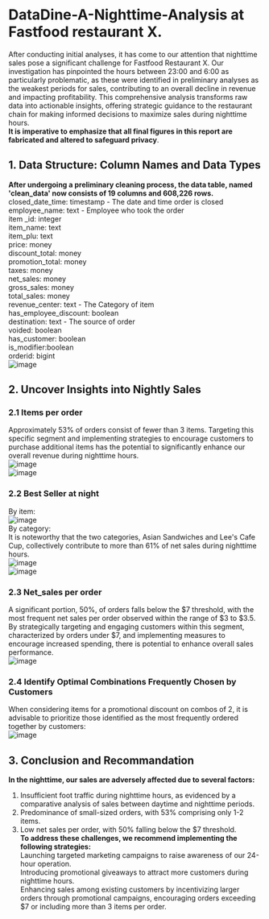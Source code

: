# DataDine-A-Nighttime-Analysis at Fastfood restaurant X.
After conducting initial analyses, it has come to our attention that nighttime sales pose a significant challenge for Fastfood Restaurant X. Our investigation has pinpointed the hours between 23:00 and 6:00 as particularly problematic, as these were identified in preliminary analyses as the weakest periods for sales, contributing to an overall decline in revenue and impacting profitability. This comprehensive analysis transforms raw data into actionable insights, offering strategic guidance to the restaurant chain for making informed decisions to maximize sales during nighttime hours.  
**It is imperative to emphasize that all final figures in this report are fabricated and altered to safeguard privacy**.
## 1. Data Structure: Column Names and Data Types  
**After undergoing a preliminary cleaning process, the data table, named 'clean_data' now consists of 19 columns and 608,226 rows.**
closed_date_time: timestamp - The date and time order is closed  
employee_name: text - Employee who took the order  
item _id: integer  
item_name: text  
item_plu: text  
price: money  
discount_total: money  
promotion_total: money  
taxes: money  
net_sales: money  
gross_sales: money  
total_sales: money  
revenue_center: text - The Category of item  
has_employee_discount: boolean  
destination: text - The source of order  
voided: boolean  
has_customer: boolean  
is_modifier:boolean  
orderid: bigint  
![image](https://github.com/jngooev/DataDine-A-Nighttime-Analysis/assets/131409825/02aa0c2b-1b8a-4e2c-9f00-e179fcb36c2f)  
## 2. Uncover Insights into Nightly Sales  
### 2.1 Items per order  
Approximately 53% of orders consist of fewer than 3 items. Targeting this specific segment and implementing strategies to encourage customers to purchase additional items has the potential to significantly enhance our overall revenue during nighttime hours.  
 ![image](https://github.com/jngooev/DataDine-A-Nighttime-Analysis/assets/131409825/1d11b5a5-b704-430e-80e8-d71fd59d08b5)  
![image](https://github.com/jngooev/DataDine-A-Nighttime-Analysis/assets/131409825/797bb946-b787-4839-9d06-d2b03789838b)

### 2.2 Best Seller at night  
By item:  
![image](https://github.com/jngooev/DataDine-A-Nighttime-Analysis/assets/131409825/20b44612-125b-4e4e-b8c2-90185b7dac64)  
By category:  
It is noteworthy that the two categories, Asian Sandwiches and Lee's Cafe Cup, collectively contribute to more than 61% of net sales during nighttime hours.  
![image](https://github.com/jngooev/DataDine-A-Nighttime-Analysis/assets/131409825/97237fdc-96cd-41b3-94df-4ef7ad81a4cd)  
![image](https://github.com/jngooev/DataDine-A-Nighttime-Analysis/assets/131409825/0711af02-c789-4621-8743-4c3ed6d5f0b1)  
### 2.3 Net_sales per order
A significant portion, 50%, of orders falls below the $7 threshold, with the most frequent net sales per order observed within the range of $3 to $3.5. By strategically targeting and engaging customers within this segment, characterized by orders under $7, and implementing measures to encourage increased spending, there is potential to enhance overall sales performance.  
![image](https://github.com/jngooev/DataDine-A-Nighttime-Analysis/assets/131409825/3f92668f-f28c-458b-a575-c5c6e7a7c501)  
### 2.4 Identify Optimal Combinations Frequently Chosen by Customers  
When considering items for a promotional discount on combos of 2, it is advisable to prioritize those identified as the most frequently ordered together by customers:  
![image](https://github.com/jngooev/DataDine-A-Nighttime-Analysis/assets/131409825/fa096c12-c823-4c4c-8c60-b2a259436dca)
## 3. Conclusion and Recommandation  
**In the nighttime, our sales are adversely affected due to several factors:**  
1. Insufficient foot traffic during nighttime hours, as evidenced by a comparative analysis of sales between daytime and nighttime periods.  
2. Predominance of small-sized orders, with 53% comprising only 1-2 items.  
3. Low net sales per order, with 50% falling below the $7 threshold.  
**To address these challenges, we recommend implementing the following strategies:**  
Launching targeted marketing campaigns to raise awareness of our 24-hour operation.  
Introducing promotional giveaways to attract more customers during nighttime hours.  
Enhancing sales among existing customers by incentivizing larger orders through promotional campaigns, encouraging orders exceeding $7 or including more than 3 items per order.








